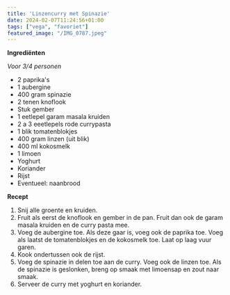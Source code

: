 ```yaml
---
title: 'Linzencurry met Spinazie'
date: 2024-02-07T11:24:56+01:00
tags: ["vega", "favoriet"]
featured_image: "/IMG_0787.jpeg"
---
```


**Ingrediënten**

*Voor 3/4 personen*
- 2 paprika's
- 1 aubergine
- 400 gram spinazie
- 2 tenen knoflook
- Stuk gember
- 1 eetlepel garam masala kruiden
- 2 a 3 eeetlepels rode currypasta
- 1 blik tomatenblokjes
- 400 gram linzen (uit blik)
- 400 ml kokosmelk
- 1 limoen
- Yoghurt
- Koriander
- Rijst
- Eventueel: naanbrood

**Recept**
1. Snij alle groente en kruiden.
2. Fruit als eerst de knoflook en gember in de pan. Fruit dan ook de garam masala kruiden en de curry pasta mee.
3. Voeg de aubergine toe. Als deze gaar is, voeg ook de paprika toe. Voeg als laatst de tomatenblokjes en de kokosmelk toe. Laat op laag vuur garen.
4. Kook ondertussen ook de rijst.
5. Voeg de spinazie in delen toe aan de curry. Voeg ook de linzen toe. Als de spinazie is geslonken, breng op smaak met limoensap en zout naar smaak.
6. Serveer de curry met yoghurt en koriander.